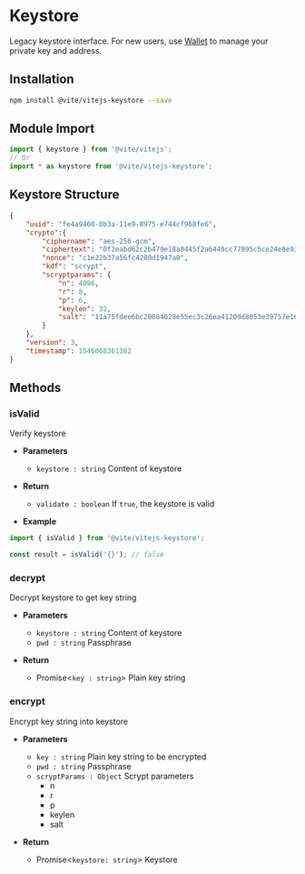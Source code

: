 # Keystore

Legacy keystore interface. For new users, use [Wallet](../wallet/start.md) to manage your private key and address.

## Installation

```bash
npm install @vite/vitejs-keystore --save
```

## Module Import

```javascript
import { keystore } from '@vite/vitejs';
// Or
import * as keystore from '@vite/vitejs-keystore';
```

## Keystore Structure

```json
{
    "uuid": "fe4a9460-0b3a-11e9-8975-e744cf968fe6",
    "crypto":{
        "ciphername": "aes-256-gcm",
        "ciphertext": "0f2eabd62c2b479e18a8445f2a6449cc77895c5ce24e8e93bf24356b0080de67373956a69499145a262a6bed36873e35",
        "nonce": "c1e22b37a56fc4280d1947a0",
        "kdf": "scrypt",
        "scryptparams": {
            "n": 4096,
            "r": 8,
            "p": 6,
            "keylen": 32,
            "salt": "11a75fdee6bc20084628e55ec3c26ea4120dd8053e39757e164f7642b3d0af73"
        }
    },
    "version": 3,
    "timestamp": 1546068361382
}
```

## Methods

### isValid 
Verify keystore

- **Parameters**
    * `keystore : string` Content of keystore

- **Return**
    * `validate : boolean` If `true`, the keystore is valid

- **Example**
```javascript
import { isValid } from '@vite/vitejs-keystore';

const result = isValid('{}'); // false
```

### decrypt
Decrypt keystore to get key string

- **Parameters**
    * `keystore : string` Content of keystore
    * `pwd : string` Passphrase

- **Return**
    * Promise<`key : string`> Plain key string

### encrypt
Encrypt key string into keystore

- **Parameters**
    * `key : string` Plain key string to be encrypted
    * `pwd : string` Passphrase
    * `scryptParams : Object` Scrypt parameters
        - n
        - r
        - p
        - keylen
        - salt
    
- **Return**
    * Promise<`keystore: string`> Keystore
